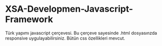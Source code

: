# XSA-Developmen-Javascript-Framework
Türk yapımı javascript çerçevesi. Bu çerçeve sayesinde .html dosyasınzda responsive uygulayabilirsiniz. Bütün css özellikleri mevcut.
